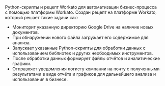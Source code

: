 Python-скрипты и рецепт Workato для автоматизации бизнес-процесса с помощью платформы Workato.
Создан рецепт на платформе Workato, который решает такие задачи как:
- Мониторит указанную директорию Google Drive на наличие новых документов.
- При обнаружении нового файла загружает его содержимое для анализа.
- Запускает указанные Python-скрипты для обработки данных с использованием библиотек и других необходимых инструментов.
- После обработки данных формирует файлы отчётов и аналитические графики.
- Отправляет уведомления логисту компании на почту с полученными результатами в виде отчёта и графиков для дальнейшего анализа и использования в бизнесе.
